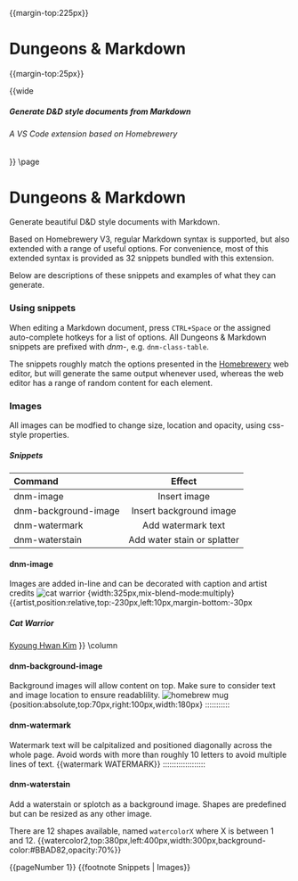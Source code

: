 <style>
.page#p1{ text-align:center; counter-increment: none; }
.page#p1:after{ display:none; }
.page:nth-child(2n) .pageNumber { left: inherit !important; right: 2px !important; }
.page:nth-child(2n+1) .pageNumber { right: inherit !important; left: 2px !important; }
.page:nth-child(2n)::after { transform: scaleX(1); }
.page:nth-child(2n+1)::after { transform: scaleX(-1); }
.page:nth-child(2n) .footnote { left: inherit; text-align: right; }
.page:nth-child(2n+1) .footnote { left: 80px; text-align: left; }
</style>

{{margin-top:225px}}

# Dungeons & Markdown

{{margin-top:25px}}

{{wide
##### Generate D&D style documents from Markdown
###### A VS Code extension based on Homebrewery
}}
\page

# Dungeons & Markdown
Generate beautiful D&D style documents with Markdown.

Based on Homebrewery V3, regular Markdown syntax is supported, but also extended with a range of useful options.
For convenience, most of this extended syntax is provided as 32 snippets bundled with this extension.

Below are descriptions of these snippets and examples of what they can generate.

### Using snippets
When editing a Markdown document, press `CTRL+Space` or the assigned auto-complete hotkeys for a list of options. All Dungeons & Markdown snippets are prefixed with *dnm-*, e.g. `dnm-class-table`.

The snippets roughly match the options presented in the [Homebrewery](https://homebrewery.naturalcrit.com/) web editor, but will generate the same output whenever used, whereas the web editor has a range of random content for each element.
### Images
All images can be modfied to change size, location and opacity, using css-style properties.
##### Snippets
| Command | Effect |
|:------------------|:-----:|
| dnm-image             | Insert image |
| dnm-background-image  | Insert background image     |
| dnm-watermark         | Add watermark text |
| dnm-waterstain        | Add water stain or splatter |

#### dnm-image
Images are added in-line and can be decorated with caption and artist credits
![cat warrior](https://s-media-cache-ak0.pinimg.com/736x/4a/81/79/4a8179462cfdf39054a418efd4cb743e.jpg) {width:325px,mix-blend-mode:multiply}
{{artist,position:relative,top:-230px,left:10px,margin-bottom:-30px
##### Cat Warrior
[Kyoung Hwan Kim](https://www.artstation.com/tahra)
}}
\column
#### dnm-background-image
Background images will allow content on top. Make sure to consider text and image location to ensure readablility.
![homebrew mug](http://i.imgur.com/hMna6G0.png) {position:absolute,top:70px,right:100px,width:180px} 
:::::::::::
#### dnm-watermark
Watermark text will be calpitalized and positioned diagonally across the whole page. Avoid words with more than roughly 10 letters to avoid multiple lines of text.
{{watermark WATERMARK}}
:::::::::::::::::::
#### dnm-waterstain
Add a waterstain or splotch as a background image. Shapes are predefined but can be resized as any other image.

There are 12 shapes available, named `watercolorX` where X is between 1 and 12.
{{watercolor2,top:380px,left:400px,width:300px,background-color:#BBAD82,opacity:70%}}

{{pageNumber 1}}
{{footnote Snippets | Images}}